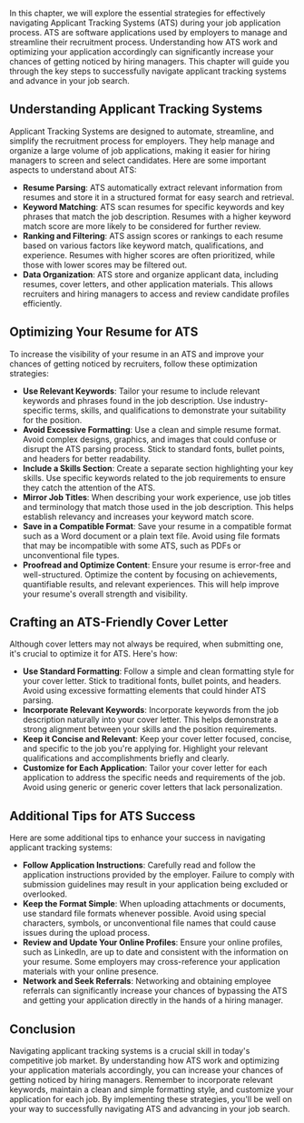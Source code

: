 
In this chapter, we will explore the essential strategies for effectively navigating Applicant Tracking Systems (ATS) during your job application process. ATS are software applications used by employers to manage and streamline their recruitment process. Understanding how ATS work and optimizing your application accordingly can significantly increase your chances of getting noticed by hiring managers. This chapter will guide you through the key steps to successfully navigate applicant tracking systems and advance in your job search.

**Understanding Applicant Tracking Systems**
--------------------------------------------

Applicant Tracking Systems are designed to automate, streamline, and simplify the recruitment process for employers. They help manage and organize a large volume of job applications, making it easier for hiring managers to screen and select candidates. Here are some important aspects to understand about ATS:

* **Resume Parsing**: ATS automatically extract relevant information from resumes and store it in a structured format for easy search and retrieval.
* **Keyword Matching**: ATS scan resumes for specific keywords and key phrases that match the job description. Resumes with a higher keyword match score are more likely to be considered for further review.
* **Ranking and Filtering**: ATS assign scores or rankings to each resume based on various factors like keyword match, qualifications, and experience. Resumes with higher scores are often prioritized, while those with lower scores may be filtered out.
* **Data Organization**: ATS store and organize applicant data, including resumes, cover letters, and other application materials. This allows recruiters and hiring managers to access and review candidate profiles efficiently.

**Optimizing Your Resume for ATS**
----------------------------------

To increase the visibility of your resume in an ATS and improve your chances of getting noticed by recruiters, follow these optimization strategies:

* **Use Relevant Keywords**: Tailor your resume to include relevant keywords and phrases found in the job description. Use industry-specific terms, skills, and qualifications to demonstrate your suitability for the position.
* **Avoid Excessive Formatting**: Use a clean and simple resume format. Avoid complex designs, graphics, and images that could confuse or disrupt the ATS parsing process. Stick to standard fonts, bullet points, and headers for better readability.
* **Include a Skills Section**: Create a separate section highlighting your key skills. Use specific keywords related to the job requirements to ensure they catch the attention of the ATS.
* **Mirror Job Titles**: When describing your work experience, use job titles and terminology that match those used in the job description. This helps establish relevancy and increases your keyword match score.
* **Save in a Compatible Format**: Save your resume in a compatible format such as a Word document or a plain text file. Avoid using file formats that may be incompatible with some ATS, such as PDFs or unconventional file types.
* **Proofread and Optimize Content**: Ensure your resume is error-free and well-structured. Optimize the content by focusing on achievements, quantifiable results, and relevant experiences. This will help improve your resume's overall strength and visibility.

**Crafting an ATS-Friendly Cover Letter**
-----------------------------------------

Although cover letters may not always be required, when submitting one, it's crucial to optimize it for ATS. Here's how:

* **Use Standard Formatting**: Follow a simple and clean formatting style for your cover letter. Stick to traditional fonts, bullet points, and headers. Avoid using excessive formatting elements that could hinder ATS parsing.
* **Incorporate Relevant Keywords**: Incorporate keywords from the job description naturally into your cover letter. This helps demonstrate a strong alignment between your skills and the position requirements.
* **Keep it Concise and Relevant**: Keep your cover letter focused, concise, and specific to the job you're applying for. Highlight your relevant qualifications and accomplishments briefly and clearly.
* **Customize for Each Application**: Tailor your cover letter for each application to address the specific needs and requirements of the job. Avoid using generic or generic cover letters that lack personalization.

**Additional Tips for ATS Success**
-----------------------------------

Here are some additional tips to enhance your success in navigating applicant tracking systems:

* **Follow Application Instructions**: Carefully read and follow the application instructions provided by the employer. Failure to comply with submission guidelines may result in your application being excluded or overlooked.
* **Keep the Format Simple**: When uploading attachments or documents, use standard file formats whenever possible. Avoid using special characters, symbols, or unconventional file names that could cause issues during the upload process.
* **Review and Update Your Online Profiles**: Ensure your online profiles, such as LinkedIn, are up to date and consistent with the information on your resume. Some employers may cross-reference your application materials with your online presence.
* **Network and Seek Referrals**: Networking and obtaining employee referrals can significantly increase your chances of bypassing the ATS and getting your application directly in the hands of a hiring manager.

**Conclusion**
--------------

Navigating applicant tracking systems is a crucial skill in today's competitive job market. By understanding how ATS work and optimizing your application materials accordingly, you can increase your chances of getting noticed by hiring managers. Remember to incorporate relevant keywords, maintain a clean and simple formatting style, and customize your application for each job. By implementing these strategies, you'll be well on your way to successfully navigating ATS and advancing in your job search.

